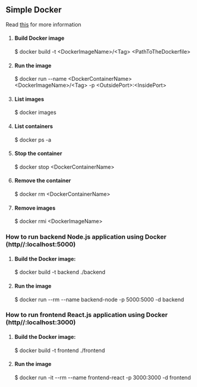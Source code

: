 ## Simple Docker
Read [this](https://docs.docker.com/engine/reference/builder/) for more information

1. #### Build Docker image

    $ docker build -t \<DockerImageName\>/\<Tag\> \<PathToTheDockerfile\> 

1. #### Run the image

    $ docker run --name \<DockerContainerName\> \<DockerImageName\>/\<Tag\> -p \<OutsidePort\>:\<InsidePort\>

1. #### List images

    $ docker images

1. #### List containers

    $ docker ps -a

1. #### Stop the container

    $ docker stop  \<DockerContainerName\>

1. #### Remove the container

    $ docker rm  \<DockerContainerName\>

1. #### Remove images

    $ docker rmi \<DockerImageName\>

### How to run backend Node.js application using Docker (http//:localhost:5000)

1. #### Build the Docker image:

    $ docker build -t backend ./backend

1. #### Run the image

    $ docker run --rm --name backend-node -p 5000:5000 -d backend

### How to run frontend React.js application using Docker (http//:localhost:3000)

1. #### Build the Docker image:

    $ docker build -t frontend ./frontend

1. #### Run the image

    $ docker run -it --rm --name frontend-react -p 3000:3000 -d frontend